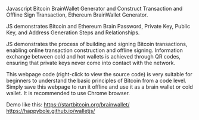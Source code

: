 Javascript Bitcoin BrainWallet Generator and  Construct Transaction and Offline Sign Transaction, Ethereum BrainWallet Generator.

JS demonstrates Bitcoin and Ethereum Brain Password, Private Key, Public Key, and Address Generation Steps and Relationships.

JS demonstrates the process of building and signing Bitcoin transactions, enabling online transaction construction and offline signing. Information exchange between cold and hot wallets is achieved through QR codes, ensuring that private keys never come into contact with the network. 

This webpage code (right-click to view the source code) is very suitable for beginners to understand the basic principles of Bitcoin from a code level. Simply save this webpage to run it offline and use it as a brain wallet or cold wallet. It is recommended to use Chrome browser.

Demo like this: https://startbitcoin.org/brainwallet/
https://happybole.github.io/walletjs/
